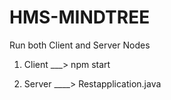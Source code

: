 # HMS-MINDTREE

Run both Client and Server Nodes


1. Client ___> npm start


2. Server ____> Restapplication.java